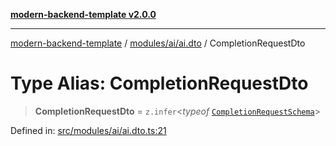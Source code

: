 [**modern-backend-template v2.0.0**](../../../../README.md)

***

[modern-backend-template](../../../../modules.md) / [modules/ai/ai.dto](../README.md) / CompletionRequestDto

# Type Alias: CompletionRequestDto

> **CompletionRequestDto** = `z.infer`\<*typeof* [`CompletionRequestSchema`](../variables/CompletionRequestSchema.md)\>

Defined in: [src/modules/ai/ai.dto.ts:21](https://github.com/maemreyo/saas-4cus-nodejs/blob/2a5b3f3aa11335dfa561e80e1feabb8e6084261e/src/modules/ai/ai.dto.ts#L21)
